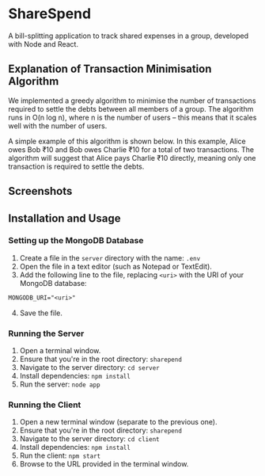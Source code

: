 # ShareSpend

A bill-splitting application to track shared expenses in a group, developed with
Node and React.

## Explanation of Transaction Minimisation Algorithm

We implemented a greedy algorithm to minimise the number of transactions
required to settle the debts between all members of a group. The algorithm runs in O(n log n), where n is the number
of users – this means that it scales well with the number of users.

A simple example of this algorithm is shown below. In this example, Alice owes
Bob ₹10 and Bob owes Charlie ₹10 for a total of two transactions. The algorithm
will suggest that Alice pays Charlie ₹10 directly, meaning only one transaction
is required to settle the debts.

## Screenshots



## Installation and Usage

### Setting up the MongoDB Database

1. Create a file in the `server` directory with the name: `.env`
2. Open the file in a text editor (such as Notepad or TextEdit).
3. Add the following line to the file, replacing `<uri>` with the URI of your
   MongoDB database:

```txt
MONGODB_URI="<uri>"
```

4. Save the file.

### Running the Server

1. Open a terminal window.
2. Ensure that you're in the root directory: `sharepend`
3. Navigate to the server directory: `cd server`
4. Install dependencies: `npm install`
5. Run the server: `node app`

### Running the Client

1. Open a new terminal window (separate to the previous one).
2. Ensure that you're in the root directory: `sharepend`
3. Navigate to the server directory: `cd client`
4. Install dependencies: `npm install`
5. Run the client: `npm start`
6. Browse to the URL provided in the terminal window.
